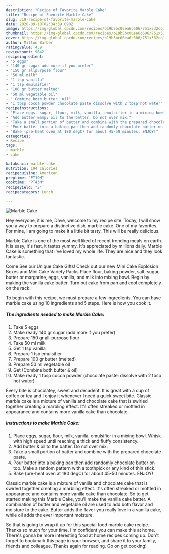 ```yaml
---
description: "Recipe of Favorite Marble Cake"
title: "Recipe of Favorite Marble Cake"
slug: 319-recipe-of-favorite-marble-cake
date: 2020-09-10T02:34:39.090Z
image: https://img-global.cpcdn.com/recipes/b19b5bc06ea6c606/751x532cq70/marble-cake-recipe-main-photo.jpg
thumbnail: https://img-global.cpcdn.com/recipes/b19b5bc06ea6c606/751x532cq70/marble-cake-recipe-main-photo.jpg
cover: https://img-global.cpcdn.com/recipes/b19b5bc06ea6c606/751x532cq70/marble-cake-recipe-main-photo.jpg
author: Milton Barber
ratingvalue: 4.9
reviewcount: 9642
recipeingredient:
- "5 eggs"
- "140 gr sugar add more if you prefer"
- "150 gr allpurpose flour"
- "50 ml milk"
- "1 tsp vanilla"
- "1 tsp emulsifier"
- "100 gr butter melted"
- "50 ml vegetable oil"
- " Combine both butter  oil"
- "1 tbsp cocoa powder chocolate paste dissolve with 2 tbsp hot water"
recipeinstructions:
- "Place eggs, sugar, flour, milk, vanilla, emulsifier in a mixing bowl. Whisk with high speed until reaching a thick and fluffy consistency."
- "Add butter &amp; oil to the batter. Do not over mix."
- "Take a small portion of batter and combine with the prepared chocolate paste."
- "Pour batter into a baking pan then add randomly chocolate butter on top. Make a random pattern with a toothpick or any kind of thin stick."
- "Bake (pre-heat oven at 180 degC) for about 45-50 minutes. ENJOY!"
categories:
- Recipe
tags:
- marble
- cake

katakunci: marble cake 
nutrition: 194 calories
recipecuisine: American
preptime: "PT19M"
cooktime: "PT43M"
recipeyield: "2"
recipecategory: Lunch

---
```



![Marble Cake](https://img-global.cpcdn.com/recipes/b19b5bc06ea6c606/751x532cq70/marble-cake-recipe-main-photo.jpg)

Hey everyone, it is me, Dave, welcome to my recipe site. Today, I will show you a way to prepare a distinctive dish, marble cake. One of my favorites. For mine, I am going to make it a little bit tasty. This will be really delicious.

Marble Cake is one of the most well liked of recent trending meals on earth. It is easy, it's fast, it tastes yummy. It's appreciated by millions daily. Marble Cake is something that I've loved my whole life. They are nice and they look fantastic.

Come See our Unique Cake Gifts! Check out our new Mini Cake Explosion Boxes and Mini Cake Variety Packs Place flour, baking powder, salt, sugar, butter or margarine, eggs, vanilla, and milk into mixing bowl. Begin by making the vanilla cake batter. Turn out cake from pan and cool completely on the rack.


To begin with this recipe, we must prepare a few ingredients. You can have marble cake using 10 ingredients and 5 steps. Here is how you cook it.

<!--inarticleads1-->

##### The ingredients needed to make Marble Cake:

1. Take 5 eggs
1. Make ready 140 gr sugar (add more if you prefer)
1. Prepare 150 gr all-purpose flour
1. Take 50 ml milk
1. Get 1 tsp vanilla
1. Prepare 1 tsp emulsifier
1. Prepare 100 gr butter (melted)
1. Prepare 50 ml vegetable oil
1. Get  (Combine both butter &amp; oil)
1. Make ready 1 tbsp cocoa powder (chocolate paste: dissolve with 2 tbsp hot water)


Every bite is chocolatey, sweet and decadent. It is great with a cup of coffee or tea and I enjoy it whenever I need a quick sweet bite. Classic marble cake is a mixture of vanilla and chocolate cake that is swirled together creating a marbling effect. It&#39;s often streaked or mottled in appearance and contains more vanilla cake than chocolate. 

<!--inarticleads2-->

##### Instructions to make Marble Cake:

1. Place eggs, sugar, flour, milk, vanilla, emulsifier in a mixing bowl. Whisk with high speed until reaching a thick and fluffy consistency.
1. Add butter &amp; oil to the batter. Do not over mix.
1. Take a small portion of batter and combine with the prepared chocolate paste.
1. Pour batter into a baking pan then add randomly chocolate butter on top. Make a random pattern with a toothpick or any kind of thin stick.
1. Bake (pre-heat oven at 180 degC) for about 45-50 minutes. ENJOY!


Classic marble cake is a mixture of vanilla and chocolate cake that is swirled together creating a marbling effect. It&#39;s often streaked or mottled in appearance and contains more vanilla cake than chocolate. So to get started making this Marble Cake, you&#39;ll make the vanilla cake batter. A combination of butter and vegetable oil are used to add both flavor and moisture to the cake. Butter adds the flavor you really love in a vanilla cake, while oil adds the ever important moisture. 

So that is going to wrap it up for this special food marble cake recipe. Thanks so much for your time. I'm confident you can make this at home. There's gonna be more interesting food at home recipes coming up. Don't forget to bookmark this page in your browser, and share it to your family, friends and colleague. Thanks again for reading. Go on get cooking!
